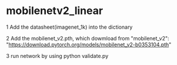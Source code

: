 # mobilenetv2_linear

1 Add the datasheet(imagenet_1k) into the dictionary

2 Add the mobilenet_v2.pth, which dowmload from "mobilenet_v2": "https://download.pytorch.org/models/mobilenet_v2-b0353104.pth"

3 run network by using python validate.py
